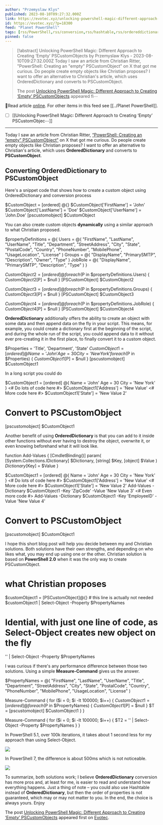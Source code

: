 ```yaml
---
author: "Przemyslaw Klys"
published: 2023-08-10T09:27:32.000Z
link: https://evotec.xyz/unlocking-powershell-magic-different-approach-to-creating-empty-pscustomobjects/
id: https://evotec.xyz/?p=18300
feed: "Planet PowerShell"
tags: [rss/PowerShell,rss/conversion,rss/hashtable,rss/ordereddictionary,rss/powershell,rss/pscustomobject]
pinned: false
---
```

> [!abstract] Unlocking PowerShell Magic: Different Approach to Creating ‘Empty’ PSCustomObjects by Przemyslaw Klys - 2023-08-10T09:27:32.000Z
> Today I saw an article from Christian Ritter, "PowerShell: Creating an "empty" PSCustomObject" on X that got me curious. Do people create empty objects like Christian proposes? I want to offer an alternative to Christian's article, which uses OrderedDictionary and converts to PSCustomObject.
> 
> The post [Unlocking PowerShell Magic: Different Approach to Creating ‘Empty’ PSCustomObjects](https://evotec.xyz/unlocking-powershell-magic-different-approach-to-creating-empty-pscustomobjects/) appeared fi⋯

🔗Read article [online](https://evotec.xyz/unlocking-powershell-magic-different-approach-to-creating-empty-pscustomobjects/). For other items in this feed see [[../Planet PowerShell]].

- [ ] [[Unlocking PowerShell Magic꞉ Different Approach to Creating ‘Empty’ PSCustomObjec⋯]]
- - -
Today I saw an article from Christian Ritter, [“PowerShell: Creating an “empty” PSCustomObject”](https://hcritter.devdojo.com/powershell-creating-an-empty-pscustomobject) on X that got me curious. Do people create empty objects like Christian proposes? I want to offer an alternative to Christian's article, which uses **OrderedDictionary** and converts to **PSCustomObject**.

## Converting OrderedDictionary to PSCustomObject

Here's a snippet code that shows how to create a custom object using OrderedDictionary and conversion process

$CustomObject = [ordered] @{}
$CustomObject['FirstName'] = 'John'
$CustomObject['LastName'] = 'Doe'
$CustomObject['UserName'] = 'John.Doe'
[pscustomobject] $CustomObject

You can also create custom objects **dynamically** using a similar approach to what Christian proposed.

$propertyDefinitions = @{
    Users   = @(
        "FirstName", "LastName", "UserName", "Title", "Department",
        "StreetAddress", "City", "State", "PostalCode", "Country",
        "PhoneNumber", "MobilePhone", "UsageLocation", "License"
    )
    Groups  = @(
        "DisplayName", "PrimarySMTP", "Description", "Owner", "Type"
    )
    JobRole = @(
        "DisplayName", "PrimarySMTP", "Description", "Type"
    )
}


$CustomObject2 = [ordered] @{}
foreach ($P in $propertyDefinitions.Users) {
    $CustomObject2[$P] = $null
}
[PSCustomObject] $CustomObject2

$CustomObject3 = [ordered] @{}
foreach ($P in $propertyDefinitions.Groups) {
    $CustomObject3[$P] = $null
}
[PSCustomObject] $CustomObject3

$CustomObject4 = [ordered] @{}
foreach ($P in $propertyDefinitions.JobRole) {
    $CustomObject4[$P] = $null
}
[PSCustomObject] $CustomObject4

**OrderedDictionary** additionally offers the ability to create an object with some data and then append data on the fly in your script. This means, for example, you could create a dictionary first at the beginning of the script, and during the whole run of the script, you could append data to it without ever pre-creating it in the first place, to finally convert it to a custom object.

$Properties = 'Title', 'Department', 'State'
$CustomObject1 = [ordered] @{
    Name = 'John'
    Age  = 30
    City = 'New York'
}
foreach ($P in $Properties) {
    $CustomObject1[$P] = $null
}
[pscustomobject] $CustomObject1

In a long script you could do

$CustomObject1 = [ordered] @{
    Name = 'John'
    Age  = 30
    City = 'New York'
}
<#
Do lots of code here
#>
$CustomObject1['Address'] = 'New Value'
<#
More code here
#>
$CustomObject1['State'] = 'New Value 2'
# Convert to PSCustomObject
[pscustomobject] $CustomObject1

Another benefit of using **OrderedDictionary** is that you can add to it inside other functions without ever having to destroy the object, overwrite it, or even knowing beforehand what it will look like.

function Add-Values {
    [CmdletBinding()]
    param(
        [System.Collections.IDictionary] $Dictionary,
        [string] $Key,
        [object] $Value
    )
    $Dictionary[$Key] = $Value
}

$CustomObject1 = [ordered] @{
    Name = 'John'
    Age  = 30
    City = 'New York'
}
<#
Do lots of code here
#>
$CustomObject1['Address'] = 'New Value'
<#
More code here
#>
$CustomObject1['State'] = 'New Value 2'
Add-Values -Dictionary $CustomObject1 -Key 'ZipCode' -Value 'New Value 3'
<#
Even more code
#>
Add-Values -Dictionary $CustomObject1 -Key 'EmployeeID' -Value 'New Value 4'

# Convert to PSCustomObject
[pscustomobject] $CustomObject1

I hope this short blog post will help you decide between my and Christian solutions. Both solutions have their own strengths, and depending on who likes what, you may end up using one or the other. Christian solution is based on **PowerShell 2.0** when it was the only way to create PSCustomObject.

# what Christian proposes
$customObject1 = [PSCustomObject]@{} # this line is actually not needed
$customObject1 | Select-Object -Property $PropertyNames

# Idential, with just one line of code, as Select-Object creates new object on the fly
'' | Select-Object -Property $PropertyNames

I was curious if there's any performance difference between those two solutions. Using a simple **Measure-Command** gives us the answer.

$PropertyNames = @(
    "FirstName", "LastName", "UserName", "Title", "Department",
    "StreetAddress", "City", "State", "PostalCode", "Country",
    "PhoneNumber", "MobilePhone", "UsageLocation", "License"
)

Measure-Command {
    for ($i = 0; $i -lt 100000; $i++) {
        $CustomObject1 = [ordered] @{}
        foreach ($P in $PropertyNames) {
            $CustomObject1[$P] = $null
        }
        $T = [pscustomobject] $CustomObject1
    }
}

Measure-Command {
    for ($i = 0; $i -lt 100000; $i++) {
       $T2 = '' | Select-Object -Property $PropertyNames
    }
}

In PowerShell 5.1, over 100k iterations, it takes about 1 second less for my approach than using Select-Object.

![](https://evotec.xyz/wp-content/uploads/2023/08/img_64d4a85ba0208.png)

In PowerShell 7, the difference is about 500ms which is not noticeable.

![](https://evotec.xyz/wp-content/uploads/2023/08/img_64d4a8802adb3.png)

To summarize, both solutions work; I believe **OrderedDictionary** conversion has more pros and, at least for me, is easier to read and understand how everything happens. Just a thing of note – you could also use Hashtable instead of **OrderedDictionary**, but then the order of properties is not guaranteed, which may or may not matter to you. In the end, the choice is always yours. Enjoy

The post [Unlocking PowerShell Magic: Different Approach to Creating ‘Empty’ PSCustomObjects](https://evotec.xyz/unlocking-powershell-magic-different-approach-to-creating-empty-pscustomobjects/) appeared first on [Evotec](https://evotec.xyz).
